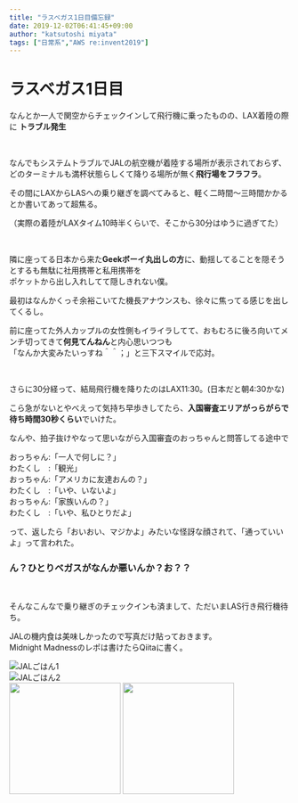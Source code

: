 ```yaml
---
title: "ラスベガス1日目備忘録"
date: 2019-12-02T06:41:45+09:00
author: "katsutoshi miyata"
tags: ["日常系","AWS re:invent2019"]
---
```


# ラスベガス1日目

なんとか一人で関空からチェックインして飛行機に乗ったものの、LAX着陸の際に **トラブル発生**

<br>

なんでもシステムトラブルでJALの航空機が着陸する場所が表示されておらず、  
どのターミナルも満杯状態らしくて降りる場所が無く**飛行場をフラフラ**。

その間にLAXからLASへの乗り継ぎを調べてみると、軽く二時間～三時間かかるとか書いてあって超焦る。

（実際の着陸がLAXタイム10時半くらいで、そこから30分はゆうに過ぎてた）

<br>

隣に座ってる日本から来た**Geekボーイ丸出しの方**に、動揺してることを隠そうとするも無駄に社用携帯と私用携帯を  
ポケットから出し入れしてて隠しきれない僕。

最初はなんかくっそ余裕こいてた機長アナウンスも、徐々に焦ってる感じを出してくるし。

前に座ってた外人カップルの女性側もイライラしてて、おもむろに後ろ向いてメンチ切ってきて**何見てんねん**と内心思いつつも  
「なんか大変みたいっすね＾＾；」と三下スマイルで応対。

<br>

さらに30分経って、結局飛行機を降りたのはLAX11:30。(日本だと朝4:30かな)

こら急がないとやべえって気持ち早歩きしてたら、**入国審査エリアがっらがらで待ち時間30秒くらい**でいけた。

なんや、拍子抜けやなって思いながら入国審査のおっちゃんと問答してる途中で

おっちゃん:「一人で何しに？」  
わたくし　:「観光」  
おっちゃん:「アメリカに友達おんの？」  
わたくし　:「いや、いないよ」  
おっちゃん:「家族いんの？」  
わたくし　:「いや、私ひとりだよ」

って、返したら「おいおい、マジかよ」みたいな怪訝な顔されて、「通っていいよ」って言われた。

### **ん？ひとりベガスがなんか悪いんか？お？？**

<br>

そんなこんなで乗り継ぎのチェックインも済まして、ただいまLAS行き飛行機待ち。

JALの機内食は美味しかったので写真だけ貼っておきます。  
Midnight Madnessのレポは書けたらQiitaに書く。

![JALごはん1](../../img/IMG_4488.JPG)  
![JALごはん2](../../img/IMG_4489.JPG)  
<img src="../../img/IMG_4490.JPG" width="200" heigth="400"> 
<img src="../../img/IMG_4491.JPG" width="200" heigth="400"> 